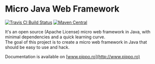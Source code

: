 Micro Java Web Framework
=====================

[![Travis CI Build Status](https://travis-ci.org/decebals/pippo.png)](https://travis-ci.org/decebals/pippo)
[![Maven Central](http://img.shields.io/maven-central/v/ro.pippo/pippo.svg)](http://search.maven.org/#search|ga|1|ro.pippo)

It's an open source (Apache License) micro web framework in Java, with minimal dependencies and a quick learning curve.     
The goal of this project is to create a micro web framework in Java that should be easy to use and hack.      

Documentation is available on [www.pippo.ro](http://www.pippo.ro)
